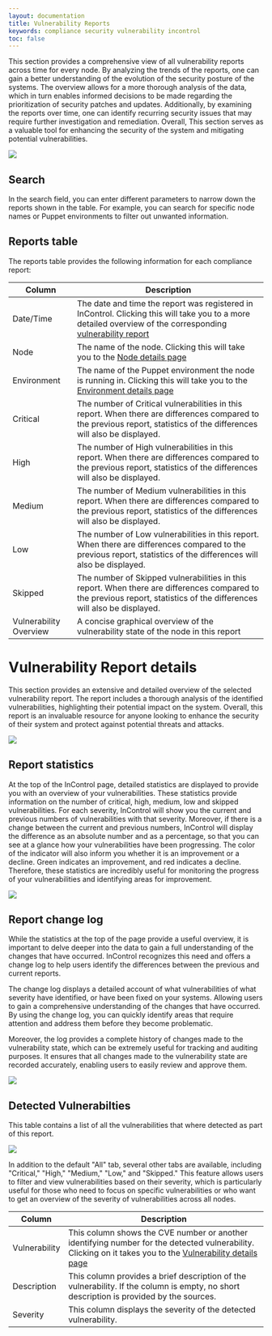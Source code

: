 ```yaml
---
layout: documentation
title: Vulnerability Reports
keywords: compliance security vulnerability incontrol
toc: false
---
```


This section provides a comprehensive view of all vulnerability reports across time for every node. By analyzing the trends of the reports, one can gain a better understanding of the evolution of the security posture of the systems. The overview allows for a more thorough analysis of the data, which in turn enables informed decisions to be made regarding the prioritization of security patches and updates. Additionally, by examining the reports over time, one can identify recurring security issues that may require further investigation and remediation. Overall, This section serves as a valuable tool for enhancing the security of the system and mitigating potential vulnerabilities.

<img src="/in_control_docs/docs/images/vulnerability-reports.jpg">

## Search

In the search field, you can enter different parameters to narrow down the reports shown in the table. For example, you can search for specific node names or Puppet environments to filter out unwanted information. 
## Reports table

The reports table provides the following information for each compliance report:

| Column | Description |
| --- | --- |
| Date/Time| The date and time the report was registered in InControl. Clicking this will take you to a more detailed overview of the corresponding [vulnerability report](/docs/in_control/vulnerability_reports.html)|
| Node| The name of the node. Clicking this will take you to the [Node details page](/docs/in_control/node_details.html)|
| Environment| The name of the Puppet environment the node is running in. Clicking this will take you to the [Environment details page](/docs/in_control/environment_details.html)|
| Critical| The number of Critical vulnerabilities in this report. When there are differences compared to the previous report, statistics of the differences will also be displayed.|
| High| The number of High vulnerabilities in this report. When there are differences compared to the previous report, statistics of the differences will also be displayed.|
| Medium| The number of Medium vulnerabilities in this report. When there are differences compared to the previous report, statistics of the differences will also be displayed.|
| Low| The number of Low vulnerabilities in this report. When there are differences compared to the previous report, statistics of the differences will also be displayed.|
| Skipped| The number of Skipped vulnerabilities in this report. When there are differences compared to the previous report, statistics of the differences will also be displayed.|
| Vulnerability Overview| A concise graphical overview of the vulnerability state of the node in this report|

# Vulnerability Report details

This section provides an extensive and detailed overview of the selected vulnerability report. The report includes a thorough analysis of the identified vulnerabilities, highlighting their potential impact on the system. Overall, this report is an invaluable resource for anyone looking to enhance the security of their system and protect against potential threats and attacks.

<img src="/in_control_docs/docs/images/vulnerability-report-details.jpg">

## Report statistics

At the top of the InControl page, detailed statistics are displayed to provide you with an overview of your vulnerabilities. These statistics provide information on the number of critical, high, medium, low and skipped vulnerabilities. For each severity, InControl will show you the current and previous numbers of vulnerabilities with that severity. Moreover, if there is a change between the current and previous numbers, InControl will display the difference as an absolute number and as a percentage, so that you can see at a glance how your vulnerabilities have been progressing. The color of the indicator will also inform you whether it is an improvement or a decline. Green indicates an improvement, and red indicates a decline. Therefore, these statistics are incredibly useful for monitoring the progress of your vulnerabilities and identifying areas for improvement.

<img src="/in_control_docs/docs/images/vulnerability-report-details-statistics.jpg">

## Report change log

While the statistics at the top of the page provide a useful overview, it is important to delve deeper into the data to gain a full understanding of the changes that have occurred. InControl recognizes this need and offers a change log to help users identify the differences between the previous and current reports.

The change log displays a detailed account of what vulnerabilities of what severity have identified, or have been fixed on your systems. Allowing users to gain a comprehensive understanding of the changes that have occurred. By using the change log, you can quickly identify areas that require attention and address them before they become problematic.

Moreover, the log provides a complete history of changes made to the vulnerability state, which can be extremely useful for tracking and auditing purposes. It ensures that all changes made to the vulnerability state are recorded accurately, enabling users to easily review and approve them.

<img src="/in_control_docs/docs/images/vulnerability-report-details-change-log.jpg">

## Detected Vulnerabilties

This table contains a list of all the vulnerabilities that where detected as part of this report.

<img src="/in_control_docs/docs/images/vulnerability-report-details-vulnerabilities.jpg">

In addition to the default "All" tab, several other tabs are available, including "Critical," "High," "Medium," "Low," and "Skipped." This feature allows users to filter and view vulnerabilities based on their severity, which is particularly useful for those who need to focus on specific vulnerabilities or who want to get an overview of the severity of vulnerabilities across all nodes. 


| Column | Description |
| --- | --- |
| Vulnerability| This column shows the CVE number or another identifying number for the detected vulnerability. Clicking on it takes you to the [Vulnerability details page](/docs/in_control/vulnerability_details.html)|
| Description| This column provides a brief description of the vulnerability. If the column is empty, no short description is provided by the sources.|
| Severity| This column displays the severity of the detected vulnerability.|
